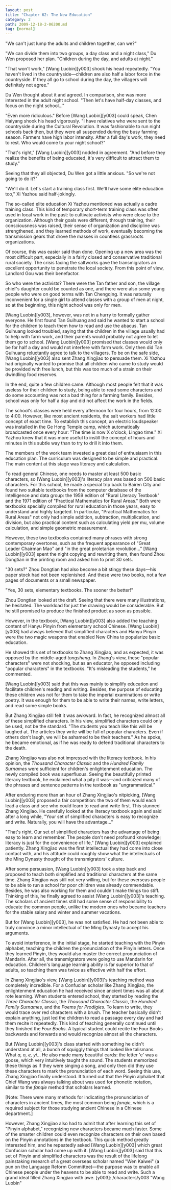 ```yaml
---
layout: post
title: "Chapter 62: The New Education"
category: 2
path: 2009-12-18-2-06200.md
tag: [normal]
---
```


"We can't just lump the adults and children together, can we?"

"We can divide them into two groups, a day class and a night class," Du Wen proposed her plan. "Children during the day, and adults at night."

"That won't work," [Wang Luobin][y003] shook his head repeatedly. "You haven't lived in the countryside—children are also half a labor force in the countryside. If they all go to school during the day, the villagers will definitely not agree."

Du Wen thought about it and agreed. In comparison, she was more interested in the adult night school. "Then let's have half-day classes, and focus on the night school..."

"Even more ridiculous." Before [Wang Luobin][y003] could speak, Chen Haiyang shook his head vigorously. "I have relatives who were sent to the countryside during the Cultural Revolution. It was fashionable to run night schools back then, but they were all suspended during the busy farming season. Farmers have high labor intensity. After a full day's work, they need to rest. Who would come to your night school?"

"That's right," [Wang Luobin][y003] nodded in agreement. "And before they realize the benefits of being educated, it's very difficult to attract them to study."

Seeing that they all objected, Du Wen got a little anxious. "So we're not going to do it?"

"We'll do it. Let's start a training class first. We'll have some elite education too," Xi Yazhou said half-jokingly.

The so-called elite education Xi Yazhou mentioned was actually a cadre training class. This kind of temporary short-term training class was often used in local work in the past: to cultivate activists who were close to the organization. Although their goals were different, through training, their consciousness was raised, their sense of organization and discipline was strengthened, and they learned methods of work, eventually becoming the transmission gears that drove the masses in countless grassroots organizations.

Of course, this was easier said than done. Opening up a new area was the most difficult part, especially in a fairly closed and conservative traditional rural society. The crisis facing the saltworks gave the transmigrators an excellent opportunity to penetrate the local society. From this point of view, Landlord Gou was their benefactor.

So who were the activists? There were the Tan father and son, the village chief's daughter could be counted as one, and there were also some young people who were on good terms with Tan Chengqing. It was naturally inconvenient for a single girl to attend classes with a group of men at night, so at the beginning, this night school was only for men.

[Wang Luobin][y003], however, was not in a hurry to formally gather everyone. He first found Tan Guihuang and said he wanted to start a school for the children to teach them how to read and use the abacus. Tan Guihuang looked troubled, saying that the children in the village usually had to help with farm work, and their parents would probably not agree to let them go to school. [Wang Luobin][y003] promised that classes would only be for half a day and would not interfere with farm work. Only then did Tan Guihuang reluctantly agree to talk to the villagers. To be on the safe side, [Wang Luobin][y003] also sent Zhang Xingjiao to persuade them. Xi Yazhou had originally wanted to promise that all children who came to study would be provided with free lunch, but this was too much of a strain on their dwindling food reserves.

In the end, quite a few children came. Although most people felt that it was useless for their children to study, being able to read some characters and do some accounting was not a bad thing for a farming family. Besides, school was only for half a day and did not affect the work in the fields.

The school's classes were held every afternoon for four hours, from 12:00 to 4:00. However, like most ancient residents, the salt workers had little concept of exact time. To establish this concept, an electric loudspeaker was installed in the Ge Hong Temple camp, which automatically broadcasted once every hour: "The time is now X o'clock, Lingao time." Xi Yazhou knew that it was more useful to instill the concept of hours and minutes in this subtle way than to try to drill it into them.

The members of the work team invested a great deal of enthusiasm in this education plan. The curriculum was designed to be simple and practical. The main content at this stage was literacy and calculation.

To read general Chinese, one needs to master at least 500 basic characters, so [Wang Luobin][y003]'s literacy plan was based on 500 basic characters. For this school, he made a special trip back to Bairen City and found two suitable textbooks from the computer database of the intelligence and data group: the 1959 edition of "Rural Literacy Textbook" and the 1971 edition of "Practical Mathematics for Rural Areas." Both were textbooks specially compiled for rural education in those years, easy to understand and highly targeted. In particular, "Practical Mathematics for Rural Areas" not only had simple addition, subtraction, multiplication, and division, but also practical content such as calculating yield per mu, volume calculation, and simple geometric measurement.

However, these two textbooks contained many phrases with strong contemporary overtones, such as the frequent appearance of "Great Leader Chairman Mao" and "in the great proletarian revolution..." [Wang Luobin][y003] spent the night copying and rewriting them, then found Zhou Dongtian in the printing room and asked him to print 30 sets.

"30 sets?" Zhou Dongtian had also become a bit stingy these days—his paper stock had not been replenished. And these were two books, not a few pages of documents or a small newspaper.

"Yes, 30 sets, elementary textbooks. The sooner the better!"

Zhou Dongtian looked at the draft. Seeing that there were many illustrations, he hesitated. The workload for just the drawing would be considerable. But he still promised to produce the finished product as soon as possible.

However, in the textbook, [Wang Luobin][y003] also added the teaching content of Hanyu Pinyin from elementary school Chinese. [Wang Luobin][y003] had always believed that simplified characters and Hanyu Pinyin were the two magic weapons that enabled New China to popularize basic education.

He showed this set of textbooks to Zhang Xingjiao, and as expected, it was opposed by the middle-aged *tongsheng*. In Zhang's view, these "popular characters" were not shocking, but as an educator, he opposed including "popular characters" in the textbooks. "It's misleading the students," he commented.

[Wang Luobin][y003] said that this was mainly to simplify education and facilitate children's reading and writing. Besides, the purpose of educating these children was not for them to take the imperial examinations or write poetry. It was enough for them to be able to write their names, write letters, and read some simple books.

But Zhang Xingjiao still felt it was awkward. In fact, he recognized almost all of these simplified characters. In his view, simplified characters could only be used, not be the standard. "The students you teach like this will be laughed at. The articles they write will be full of popular characters. Even if others don't laugh, we will be ashamed to be their teachers." As he spoke, he became emotional, as if he was ready to defend traditional characters to the death.

Zhang Xingjiao was also not impressed with the literacy textbook. In his opinion, the *Thousand Character Classic* and the *Hundred Family Surnames* were sufficient for children's enlightenment education. The newly compiled book was superfluous. Seeing the beautifully printed literacy textbook, he exclaimed what a pity it was—and criticized many of the phrases and sentence patterns in the textbook as "ungrammatical."

After enduring more than an hour of Zhang Xingjiao's nitpicking, [Wang Luobin][y003] proposed a fair competition: the two of them would each lead a class and see who could learn to read and write first. This stunned Zhang Xingjiao. He carefully looked at the literacy textbook again and said after a long while, "Your set of simplified characters is easy to recognize and write. Naturally, you will have the advantage..."

"That's right. Our set of simplified characters has the advantage of being easy to learn and remember. The people don't need profound knowledge; literacy is just for the convenience of life," [Wang Luobin][y003] explained patiently. Zhang Xingjiao was the first intellectual they had come into close contact with, and his attitude could roughly show what the intellectuals of the Ming Dynasty thought of the transmigrators' culture.

After some persuasion, [Wang Luobin][y003] took a step back and proposed to teach both simplified and traditional characters at the same time. Zhang Xingjiao was still not very willing, but for these overseas people to be able to run a school for poor children was already commendable. Besides, he was also working for them and couldn't make things too stiff. Thinking of this, he finally agreed to assist [Wang Luobin][y003]'s teaching. The scholars of ancient times still had some sense of responsibility to educate the common people, unlike the modern ones who became teachers for the stable salary and winter and summer vacations.

But for [Wang Luobin][y003], he was not satisfied. He had not been able to truly convince a minor intellectual of the Ming Dynasty to accept his arguments.

To avoid interference, in the initial stage, he started teaching with the Pinyin alphabet, teaching the children the pronunciation of the Pinyin letters. Once they learned Pinyin, they would also master the correct pronunciation of Mandarin. After all, the transmigrators were going to use Mandarin for education. Children's language learning ability is far superior to that of adults, so teaching them was twice as effective with half the effort.

In Zhang Xingjiao's view, [Wang Luobin][y003]'s teaching method was completely incredible. For a Confucian scholar like Zhang Xingjiao, the enlightenment education he had received since ancient times was all about rote learning. When students entered school, they started by reading the *Three Character Classic*, the *Thousand Character Classic*, the *Hundred Family Surnames*, and the *Poems for Prodigies*. To learn to write, they would trace over red characters with a brush. The teacher basically didn't explain anything, just led the children to read a passage every day and had them recite it repeatedly. This kind of teaching generally continued until they finished the *Four Books*. A typical student could recite the Four Books backwards and forwards and would recognize almost all the characters.

But [Wang Luobin][y003]'s class started with something he didn't understand at all, a bunch of squiggly things that looked like talismans. What *a, o, e, yi*... He also made many beautiful cards: the letter 'e' was a goose, which very intuitively taught the sound. The students memorized these things as if they were singing a song, and only then did they use these characters to mark the pronunciation of each word. Seeing this use, Zhang Xingjiao finally understood. It turned out that the Pinyin alphabet that Chief Wang was always talking about was used for phonetic notation, similar to the *fanqie* method that scholars learned.

[Note: There were many methods for indicating the pronunciation of characters in ancient times, the most common being *fanqie*, which is a required subject for those studying ancient Chinese in a Chinese department.]

However, Zhang Xingjiao also had to admit that after learning this set of "Pinyin alphabet," recognizing new characters became much faster. Some of the smarter children could even recognize characters on their own based on the Pinyin annotations in the textbook. This quick method greatly interested him, and he repeatedly asked [Wang Luobin][y003] which great Confucian scholar had come up with it. [Wang Luobin][y003] said that this set of Pinyin and simplified characters was the result of the lifelong painstaking research of a great overseas scholar named "Wen Kaiwei" (a pun on the Language Reform Committee)—the purpose was to enable all Chinese people under the heavens to be able to read and write. Such a grand ideal filled Zhang Xingjiao with awe.
[y003]: /characters/y003 "Wang Luobin"
